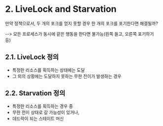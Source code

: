 # 2. LiveLock and Starvation

만약 정책으로서, 두 개의 포크를 얻지 못할 경우 한 개의 포크를 포기한다면 해결될까?

--> 모든 프로세스가 동시에 같은 행동을 한다면 불가능(왼쪽 들고, 오른쪽 포기하기 등)


## 2.1. LiveLock 정의
- 특정한 리소스를 획득하는 상태에는 도달
- 그 외의 상황에는 도달하지 못하는 무한 전이가 발생하는 경우

## 2.2. Starvation 정의
- 특정한 리소스를 획득하는 경우 중
- 무한 전이 상태로 갈 가능성이 있거나,
- 데드락이 되는 스테이트 머신
